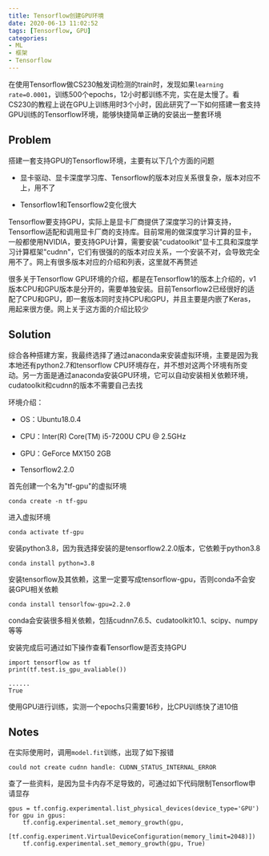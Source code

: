 ```yaml
---
title: Tensorflow创建GPU环境
date: 2020-06-13 11:02:52
tags: [Tensorflow, GPU]
categories:
- ML
- 框架
- Tensorflow
---
```


在使用Tensorflow做CS230触发词检测的train时，发现如果`learning rate=0.0001`，训练500个epochs，12小时都训练不完，实在是太慢了。看CS230的教程上说在GPU上训练用时3个小时，因此研究了一下如何搭建一套支持GPU训练的Tensorflow环境，能够快捷简单正确的安装出一整套环境

## Problem

搭建一套支持GPU的Tensorflow环境，主要有以下几个方面的问题

* 显卡驱动、显卡深度学习库、Tensorflow的版本对应关系很复杂，版本对应不上，用不了

* Tensorflow1和Tensorflow2变化很大

Tensorflow要支持GPU，实际上是显卡厂商提供了深度学习的计算支持，Tensorflow适配和调用显卡厂商的支持库。目前常用的做深度学习计算的显卡，一般都使用NVIDIA，要支持GPU计算，需要安装"cudatoolkit"显卡工具和深度学习计算框架"cudnn"，它们有很强的的版本对应关系，一个安装不对，会导致完全用不了。网上有很多版本对应的介绍和列表，这里就不再赘述

很多关于Tensorflow GPU环境的介绍，都是在Tensorflow1的版本上介绍的，v1版本CPU和GPU版本是分开的，需要单独安装。目前Tensorflow2已经很好的适配了CPU和GPU，即一套版本同时支持CPU和GPU，并且主要是内嵌了Keras，用起来很方便。网上关于这方面的介绍比较少

## Solution

综合各种搭建方案，我最终选择了通过anaconda来安装虚拟环境，主要是因为我本地还有python2.7和tensorflow CPU环境存在，并不想对这两个环境有所变动。另一方面是通过anaconda安装GPU环境，它可以自动安装相关依赖环境，cudatoolkit和cudnn的版本不需要自己去找

环境介绍：

* OS：Ubuntu18.0.4

* CPU：Inter(R) Core(TM) i5-7200U CPU @ 2.5GHz

* GPU：GeForce MX150 2GB

* Tensorflow2.2.0

首先创建一个名为"tf-gpu"的虚拟环境

```shell
conda create -n tf-gpu
```

进入虚拟环境

```shell
conda activate tf-gpu
```

安装python3.8，因为我选择安装的是tensorflow2.2.0版本，它依赖于python3.8

```shell
conda install python=3.8
```

安装tensorflow及其依赖，这里一定要写成tensorflow-gpu，否则conda不会安装GPU相关依赖

```shell
conda install tensorlfow-gpu=2.2.0
```

conda会安装很多相关依赖，包括cudnn7.6.5、cudatoolkit10.1、scipy、numpy等等

安装完成后可通过如下操作查看Tensorflow是否支持GPU

```shell
import tensorflow as tf
print(tf.test.is_gpu_avaliable())

......
True
```

使用GPU进行训练，实测一个epochs只需要16秒，比CPU训练快了进10倍

## Notes

在实际使用时，调用`model.fit`训练，出现了如下报错

```shell
could not create cudnn handle: CUDNN_STATUS_INTERNAL_ERROR
```

查了一些资料，是因为显卡内存不足导致的，可通过如下代码限制Tensorflow申请显存

```shell
gpus = tf.config.experimental.list_physical_devices(device_type='GPU')
for gpu in gpus:
    tf.config.experimental.set_memory_growth(gpu, 
       [tf.config.experiment.VirtualDeviceConfiguration(memory_limit=2048)])
    tf.config.experimental.set_memory_growth(gpu, True)
```
